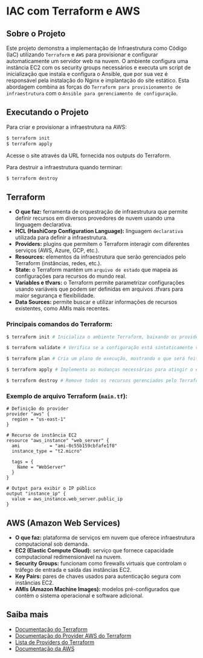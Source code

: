 # IAC com Terraform e AWS

## Sobre o Projeto
Este projeto demonstra a implementação de Infraestrutura como Código (IaC) utilizando `Terraform` e `AWS` para provisionar e configurar automaticamente um servidor web na nuvem. O ambiente configura uma instância EC2 com os security groups necessários e executa um script de inicialização que instala e configura o Ansible, que por sua vez é responsável pela instalação do Nginx e implantação do site estático. Esta abordagem combina as forças do `Terraform para provisionamento de infraestrutura` com o `Ansible para gerenciamento de configuração`.

## Executando o Projeto
Para criar e provisionar a infraestrutura na AWS:
```bash
$ terraform init
$ terraform apply
```
Acesse o site através da URL fornecida nos outputs do Terraform.

Para destruir a infraestrutura quando terminar:
```bash
$ terraform destroy
```

## Terraform
- **O que faz:** ferramenta de orquestração de infraestrutura que permite definir recursos em diversos provedores de nuvem usando uma linguagem declarativa.
- **HCL (HashiCorp Configuration Language):** linguagem `declarativa` utilizada para definir a infraestrutura.
- **Providers:** plugins que permitem o Terraform interagir com diferentes serviços (AWS, Azure, GCP, etc.).
- **Resources:** elementos da infraestrutura que serão gerenciados pelo Terraform (instâncias, redes, etc.).
- **State:** o Terraform mantém um `arquivo de estado` que mapeia as configurações para recursos do mundo real.
- **Variables e tfvars:** o Terraform permite parametrizar configurações usando variáveis que podem ser definidas em arquivos .tfvars para maior segurança e flexibilidade.
- **Data Sources:** permite buscar e utilizar informações de recursos existentes, como AMIs mais recentes.

### Principais comandos do Terraform:
```bash
$ terraform init # Inicializa o ambiente Terraform, baixando os providers e preparando o diretório de trabalho.

$ terraform validate # Verifica se a configuração está sintaticamente válida.

$ terraform plan # Cria um plano de execução, mostrando o que será feito sem realizar alterações.

$ terraform apply # Implementa as mudanças necessárias para atingir o estado desejado da configuração.

$ terraform destroy # Remove todos os recursos gerenciados pelo Terraform.
```

### Exemplo de arquivo Terraform (`main.tf`):
```hcl
# Definição do provider
provider "aws" {
  region = "us-east-1"
}

# Recurso de instância EC2
resource "aws_instance" "web_server" {
  ami           = "ami-0c55b159cbfafe1f0"
  instance_type = "t2.micro"
  
  tags = {
    Name = "WebServer"
  }
}

# Output para exibir o IP público
output "instance_ip" {
  value = aws_instance.web_server.public_ip
}
```

## AWS (Amazon Web Services)
- **O que faz:** plataforma de serviços em nuvem que oferece infraestrutura computacional sob demanda.
- **EC2 (Elastic Compute Cloud):** serviço que fornece capacidade computacional redimensionável na nuvem.
- **Security Groups:** funcionam como firewalls virtuais que controlam o tráfego de entrada e saída das instâncias EC2.
- **Key Pairs:** pares de chaves usados para autenticação segura com instâncias EC2.
- **AMIs (Amazon Machine Images):** modelos pré-configurados que contêm o sistema operacional e software adicional.

## Saiba mais

- [Documentação do Terraform](https://developer.hashicorp.com/terraform)
- [Documentação do Provider AWS do Terraform](https://registry.terraform.io/providers/hashicorp/aws/latest/docs)
- [Lista de Providers do Terraform](https://registry.terraform.io/browse/providers)
- [Documentação da AWS](https://docs.aws.amazon.com/pt_br/)

